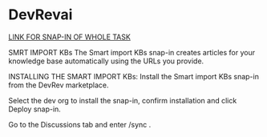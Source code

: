 # DevRevai
[LINK FOR SNAP-IN OF WHOLE TASK](https://app.devrev.ai/manjula12345/settings/snap-ins/snap_in-5d4a6830-2f70-49cd-b806-a98658412b69?dod=%5B%7B%22doi%22%3A%22PROD-1%22%2C%22dot%22%3A%22part%22%2C%22swcv%22%3Atrue%2C%22pdvt%22%3A%22timeline%22%7D%5D)



SMRT IMPORT KBs
The Smart import KBs snap-in creates articles for your knowledge base automatically using the URLs you provide.

INSTALLING THE SMART IMPORT KBs:
Install the Smart import KBs snap-in from the DevRev marketplace.

Select the dev org to install the snap-in, confirm installation and click Deploy snap-in.

Go to the Discussions tab and enter /sync <URL>.

